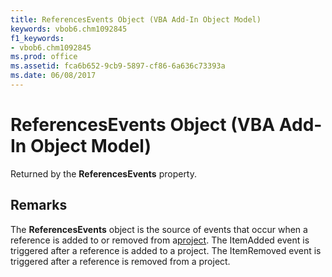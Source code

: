 ```yaml
---
title: ReferencesEvents Object (VBA Add-In Object Model)
keywords: vbob6.chm1092845
f1_keywords:
- vbob6.chm1092845
ms.prod: office
ms.assetid: fca6b652-9cb9-5897-cf86-6a636c73393a
ms.date: 06/08/2017
---
```



# ReferencesEvents Object (VBA Add-In Object Model)



Returned by the  **ReferencesEvents** property.

## Remarks

The  **ReferencesEvents** object is the source of events that occur when a reference is added to or removed from a[project](../../Glossary/vbe-glossary.md). The ItemAdded event is triggered after a reference is added to a project. The ItemRemoved event is triggered after a reference is removed from a project.

